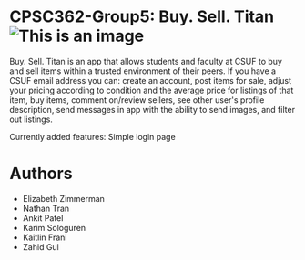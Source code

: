 # CPSC362-Group5: Buy. Sell. Titan ![This is an image](https://www.textbookrush.com/images/home/clips/home_clip_buybacks.jpg)

Buy. Sell. Titan is an app that allows students and faculty at CSUF to buy and sell items within a trusted environment of their peers.  If you have a CSUF email address you can: create an account, post items for sale, adjust your pricing according to condition and the average price for listings of that item, buy items, comment on/review sellers, see other user's profile description, send messages in app with the ability to send images, and filter out listings.

Currently added features:
Simple login page 

# Authors
- Elizabeth Zimmerman
- Nathan Tran
- Ankit Patel
- Karim Sologuren
- Kaitlin Frani
- Zahid Gul
